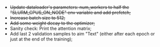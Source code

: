  
 * ~~Update dataloader's parameters: num_workers to half the "SLURM_CPUS_ON_NODE" env variable and add prefetch;~~
* ~~Increase batch size to 512;~~
* ~~Add some weight decay to the optimizer;~~
* Sanity check: Print the attention matrix;
* Add last 2 validation samples to aim "Text" (either after each epoch or just at the end of the training);